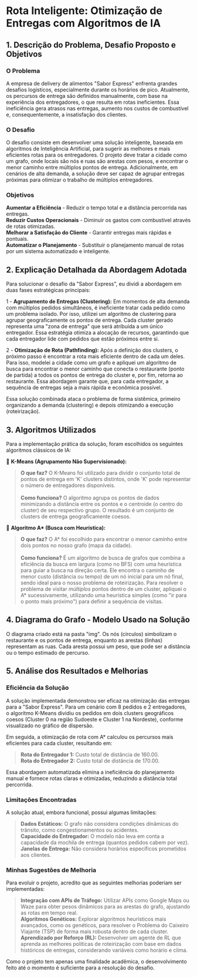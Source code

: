 # Rota Inteligente: Otimização de Entregas com Algoritmos de IA

## 1. Descrição do Problema, Desafio Proposto e Objetivos

### O Problema

A empresa de delivery de alimentos "Sabor Express" enfrenta grandes desafios logísticos, especialmente durante os horários de pico. Atualmente, os percursos de entrega são definidos manualmente, com base na experiência dos entregadores, o que resulta em rotas ineficientes. Essa ineficiência gera atrasos nas entregas, aumento nos custos de combustível e, consequentemente, a insatisfação dos clientes.

### O Desafio

O desafio consiste em desenvolver uma solução inteligente, baseada em algoritmos de Inteligência Artificial, para sugerir as melhores e mais eficientes rotas para os entregadores. O projeto deve tratar a cidade como um grafo, onde locais são nós e ruas são arestas com pesos, e encontrar o menor caminho entre múltiplos pontos de entrega. Adicionalmente, em cenários de alta demanda, a solução deve ser capaz de agrupar entregas próximas para otimizar o trabalho de múltiplos entregadores.

### Objetivos

**Aumentar a Eficiência** - Reduzir o tempo total e a distância percorrida nas entregas. </br>
**Reduzir Custos Operacionais** - Diminuir os gastos com combustível através de rotas otimizadas.</br>
**Melhorar a Satisfação do Cliente** - Garantir entregas mais rápidas e pontuais.</br>
**Automatizar o Planejamento** - Substituir o planejamento manual de rotas por um sistema automatizado e inteligente.</br>

## 2. Explicação Detalhada da Abordagem Adotada

Para solucionar o desafio da "Sabor Express", eu dividi a abordagem em duas fases estratégicas principais:

1 - **Agrupamento de Entregas (Clustering):** Em momentos de alta demanda com múltiplos pedidos simultâneos, é ineficiente tratar cada pedido como um problema isolado. Por isso, utilizei um algoritmo de clustering para agrupar geograficamente os pontos de entrega. Cada cluster gerado representa uma "zona de entrega" que será atribuída a um único entregador. Essa estratégia otimiza a alocação de recursos, garantindo que cada entregador lide com pedidos que estão próximos entre si.</br>

2 - **Otimização de Rota (Pathfinding):** Após a definição dos clusters, o próximo passo é encontrar a rota mais eficiente dentro de cada um deles. Para isso, modelei a cidade como um grafo e apliquei um algoritmo de busca para encontrar o menor caminho que conecta o restaurante (ponto de partida) a todos os pontos de entrega do cluster e, por fim, retorna ao restaurante. Essa abordagem garante que, para cada entregador, a sequência de entregas seja a mais rápida e econômica possível.</br>

Essa solução combinada ataca o problema de forma sistêmica, primeiro organizando a demanda (clustering) e depois otimizando a execução (roteirização).

## 3. Algoritmos Utilizados

Para a implementação prática da solução, foram escolhidos os seguintes algoritmos clássicos de IA:

🔵 **K-Means (Agrupamento Não Supervisionado):**</br>

> **O que faz?** O K-Means foi utilizado para dividir o conjunto total de pontos de entrega em 'K' clusters distintos, onde 'K' pode representar o número de entregadores disponíveis. </br></br>
> **Como funciona?** O algoritmo agrupa os pontos de dados minimizando a distância entre os pontos e o centroide (o centro do cluster) de seu respectivo grupo. O resultado é um conjunto de clusters de entrega geograficamente coesos. </br>

🔵 **Algoritmo A\* (Busca com Heurística):**

> **O que faz?** O A* foi escolhido para encontrar o menor caminho entre dois pontos no nosso grafo (mapa da cidade). </br></br>
> **Como funciona?** É um algoritmo de busca de grafos que combina a eficiência da busca em largura (como no BFS) com uma heurística para guiar a busca na direção certa. Ele encontra o caminho de menor custo (distância ou tempo) de um nó inicial para um nó final, sendo ideal para o nosso problema de roteirização. Para resolver o problema de visitar *múltiplos* pontos dentro de um cluster, apliquei o A* sucessivamente, utilizando uma heurística simples (como "ir para o ponto mais próximo") para definir a sequência de visitas. </br>

## 4. Diagrama do Grafo - Modelo Usado na Solução

O diagrama criado está na pasta "img". Os nós (círculos) simbolizam o restaurante e os pontos de entrega, enquanto as arestas (linhas) representam as ruas. Cada aresta possui um peso, que pode ser a distância ou o tempo estimado de percurso.

## 5. Análise dos Resultados e Melhorias

### Eficiência da Solução

A solução implementada demonstrou ser eficaz na otimização das entregas para a "Sabor Express". Para um cenário com 8 pedidos e 2 entregadores, o algoritmo K-Means dividiu os pedidos em dois clusters geográficos coesos (Cluster 0 na região Sudoeste e Cluster 1 na Nordeste), conforme visualizado no gráfico de dispersão.

Em seguida, a otimização de rota com A* calculou os percursos mais eficientes para cada cluster, resultando em:

> **Rota do Entregador 1:** Custo total de distância de 160.00.</br>
> **Rota do Entregador 2:** Custo total de distância de 170.00.</br>

Essa abordagem automatizada elimina a ineficiência do planejamento manual e fornece rotas claras e otimizadas, reduzindo a distância total percorrida.

### Limitações Encontradas

A solução atual, embora funcional, possui algumas limitações:

> **Dados Estáticos:** O grafo não considera condições dinâmicas do trânsito, como congestionamentos ou acidentes.</br>
> **Capacidade do Entregador:** O modelo não leva em conta a capacidade da mochila de entrega (quantos pedidos cabem por vez).</br>
> **Janelas de Entrega:** Não considera horários específicos prometidos aos clientes.</br>

### Minhas Sugestões de Melhoria

Para evoluir o projeto, acredito que as seguintes melhorias poderiam ser implementadas:

> **Integração com APIs de Tráfego:** Utilizar APIs como Google Maps ou Waze para obter pesos dinâmicos para as arestas do grafo, ajustando as rotas em tempo real.</br>
> **Algoritmos Genéticos:** Explorar algoritmos heurísticos mais avançados, como os genéticos, para resolver o Problema do Caixeiro Viajante (TSP) de forma mais robusta dentro de cada cluster.</br>
> **Aprendizado por Reforço (RL):** Desenvolver um agente de RL que aprenda as melhores políticas de roteirização com base em dados históricos de entregas, considerando variáveis como horário e clima.</br>

Como o projeto tem apenas uma finalidade acadêmica, o desenvolvimento feito até o momento é suficiente para a resolução do desafio.


